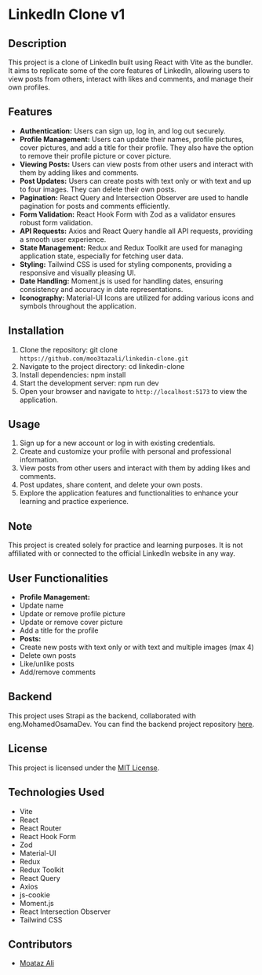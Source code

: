 # LinkedIn Clone v1

## Description

This project is a clone of LinkedIn built using React with Vite as the bundler. It aims to replicate some of the core features of LinkedIn, allowing users to view posts from others, interact with likes and comments, and manage their own profiles.

## Features

- **Authentication:** Users can sign up, log in, and log out securely.
- **Profile Management:** Users can update their names, profile pictures, cover pictures, and add a title for their profile. They also have the option to remove their profile picture or cover picture.
- **Viewing Posts:** Users can view posts from other users and interact with them by adding likes and comments.
- **Post Updates:** Users can create posts with text only or with text and up to four images. They can delete their own posts.
- **Pagination:** React Query and Intersection Observer are used to handle pagination for posts and comments efficiently.
- **Form Validation:** React Hook Form with Zod as a validator ensures robust form validation.
- **API Requests:** Axios and React Query handle all API requests, providing a smooth user experience.
- **State Management:** Redux and Redux Toolkit are used for managing application state, especially for fetching user data.
- **Styling:** Tailwind CSS is used for styling components, providing a responsive and visually pleasing UI.
- **Date Handling:** Moment.js is used for handling dates, ensuring consistency and accuracy in date representations.
- **Iconography:** Material-UI Icons are utilized for adding various icons and symbols throughout the application.

## Installation

1. Clone the repository:
   git clone `https://github.com/moo3tazali/linkedin-clone.git`
2. Navigate to the project directory:
   cd linkedin-clone
3. Install dependencies:
   npm install
4. Start the development server:
   npm run dev
5. Open your browser and navigate to `http://localhost:5173` to view the application.

## Usage

1. Sign up for a new account or log in with existing credentials.
2. Create and customize your profile with personal and professional information.
3. View posts from other users and interact with them by adding likes and comments.
4. Post updates, share content, and delete your own posts.
5. Explore the application features and functionalities to enhance your learning and practice experience.

## Note

This project is created solely for practice and learning purposes. It is not affiliated with or connected to the official LinkedIn website in any way.

## User Functionalities

- **Profile Management:**
- Update name
- Update or remove profile picture
- Update or remove cover picture
- Add a title for the profile
- **Posts:**
- Create new posts with text only or with text and multiple images (max 4)
- Delete own posts
- Like/unlike posts
- Add/remove comments

## Backend

This project uses Strapi as the backend, collaborated with eng.MohamedOsamaDev. You can find the backend project repository [here](https://github.com/MohamedOsamaDev/linkedin).

## License

This project is licensed under the [MIT License](LICENSE).

## Technologies Used

- Vite
- React
- React Router
- React Hook Form
- Zod
- Material-UI
- Redux
- Redux Toolkit
- React Query
- Axios
- js-cookie
- Moment.js
- React Intersection Observer
- Tailwind CSS

## Contributors

- [Moataz Ali](https://github.com/moo3tazali)
